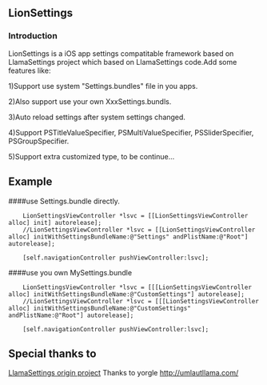 ## LionSettings

### Introduction
LionSettings is a iOS app settings compatitable framework based on LlamaSettings project which based on LlamaSettings code.Add some features like:
  
1)Support use system "Settings.bundles" file in you apps.
  
2)Also support use your own XxxSettings.bundls.
  
3)Auto reload settings after system settings changed.

4)Support  PSTitleValueSpecifier, PSMultiValueSpecifier, PSSliderSpecifier, PSGroupSpecifier.

5)Support extra customized type, to be continue...


## Example

####use Settings.bundle directly.
		
		LionSettingsViewController *lsvc = [[LionSettingsViewController alloc] init] autorelease];
	    //LionSettingsViewController *lsvc = [[LionSettingsViewController alloc] initWithSettingsBundleName:@"Settings" andPlistName:@"Root"] autorelease];

		[self.navigationController pushViewController:lsvc];
		
####use you own MySettings.bundle
		
		LionSettingsViewController *lsvc = [[[LionSettingsViewController alloc] initWithSettingsBundleName:@"CustomSettings"] autorelease];
	    //LionSettingsViewController *lsvc = [[[LionSettingsViewController alloc] initWithSettingsBundleName:@"CustomSettings" andPlistName:@"Root"] autorelease];

		[self.navigationController pushViewController:lsvc];
		

## Special thanks to
[LlamaSettings origin project](https://code.google.com/p/llamasettings/)
Thanks to yorgle http://umlautllama.com/
